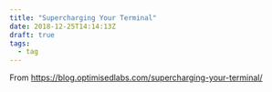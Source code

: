 ```yaml
---
title: "Supercharging Your Terminal"
date: 2018-12-25T14:14:13Z
draft: true
tags: 
  - tag
---
```


From https://blog.optimisedlabs.com/supercharging-your-terminal/